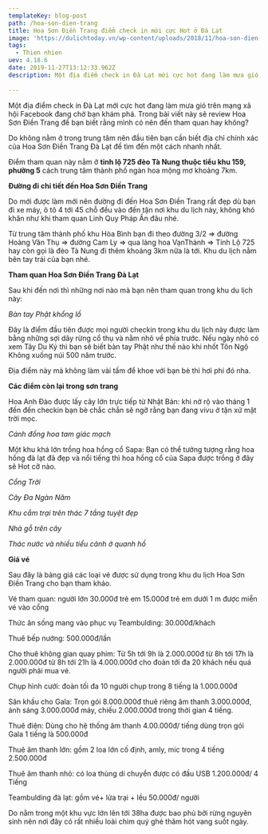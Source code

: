 ```yaml
---
templateKey: blog-post
path: /hoa-son-dien-trang
title: Hoa Sơn Điền Trang điểm check in mới cực Hot ở Đà Lạt 
image: 'https://dulichtoday.vn/wp-content/uploads/2018/11/hoa-son-dien-trang-dia-diem-moi-da-lat.jpg' 
tags:
  - Thien nhien
uev: 4.18.6
date: 2019-11-27T13:12:33.962Z
description: Một địa điểm check in Đà Lạt mới cực hot đang làm mưa gió trên mạng xã hội Facebook đang chờ bạn khám phá.
 
---
```


Một địa điểm check in Đà Lạt mới cực hot đang làm mưa gió trên mạng xã hội Facebook đang chờ bạn khám phá. Trong bài viết này sẽ review Hoa Sơn Điền Trang để bạn biết rằng mình có nên đến tham quan hay không?

Do không nằm ở trong trung tâm nên đầu tiên bạn cần biết địa chỉ chính xác của Hoa Sơn Điền Trang Đà Lạt để tìm đến một cách nhanh nhất.

Điểm tham quan này nằm ở **tỉnh lộ 725 đèo Tà Nung thuộc tiểu khu 159, phường 5** cách trung tâm thành phố ngàn hoa mộng mơ khoảng 7km.

**Đường đi chi tiết đến Hoa Sơn Điền Trang**

Do mới được làm mới nên đường đi đến Hoa Sơn Điền Trang rất đẹp dù bạn đi xe máy, ô tô 4 tới 45 chỗ đều vào đến tận nơi khu du lịch này, không khó khăn như khi tham quan Linh Quy Pháp Ấn đâu nhé.

Từ trung tâm thành phố khu Hòa Bình bạn đi theo đường 3/2 => đường Hoàng Văn Thụ => đường Cam Ly => qua làng hoa VạnThành => Tỉnh Lộ 725 hay còn gọi là đèo Tà Nung đi thêm khoảng 3km nữa là tới. Khu du lịch nằm bên tay trái của bạn nhé.


**Tham quan Hoa Sơn Điền Trang Đà Lạt**

Sau khi đến nơi thì những nơi nào mà bạn nên tham quan trong khu du lịch này:

*Bàn tay Phật khổng lồ*

Đây là điểm đầu tiên được mọi người checkin trong khu du lịch này được làm bằng những sợi dây rừng cổ thụ và nằm nhô về phía trước. Nếu ngày nhỏ có xem Tây Du Ký thì bạn sẽ biết bàn tay Phật như thế nào khi nhốt Tôn Ngộ Không xuống núi 500 năm trước.

Địa điểm này mà không làm vài tấm để khoe với bạn bè thì hơi phí đó nha.

**Các điểm còn lại trong sơn trang**

Hoa Anh Đào được lấy cây lớn trực tiếp từ Nhật Bản: khi nở rộ vào tháng 1 đến đến checkin bạn bè chắc chắn sẽ ngỡ rằng bạn đang vivu ở tận xứ mặt trời mọc.

*Cánh đồng hoa tam giác mạch*

Một khu khá lớn trồng hoa hồng cổ Sapa: Bạn có thể tưởng tượng rằng hoa hồng đà lạt đã đẹp và nổi tiếng thì hoa hồng cổ của Sapa được trồng ở đây sẽ Hot cỡ nào.

*Cổng Trời*

*Cây Đa Ngàn Năm*

*Khu cắm trại trên thác 7 tầng tuyệt đẹp*

*Nhà gỗ trên cây*

*Thác nước và nhiều tiểu cảnh ở quanh hồ*


**Giá vé**

Sau đây là bảng giá các loại vé được sử dụng trong khu du lịch Hoa Sơn Điền Trang cho bạn tham khảo.

Vé tham quan: người lớn 30.000đ trẻ em 15.000đ trẻ em dưới 1 m được miễn vé vào cổng

Thức ăn sống mang vào phục vụ Teambulding: 30.000đ/khách

Thuê bếp nướng: 500.000đ/lần

Cho thuê không gian quay phim: Từ 5h tới 9h là 2.000.000đ từ 8h tới 17h là 2.000.000đ từ 8h tới 21h là 4.000.000đ cho đoàn tới đa 20 khách nếu quá người phải mua vé.

Chụp hình cưới: đoàn tối đa 10 người chụp trong 8 tiếng là 1.000.000đ

Sân khấu cho Gala: Trọn gói 8.000.000đ thuê riêng âm thanh 3.000.000đ, ánh sáng 3.000.000đ máy, chiếu 2.000.000đ trong thời gian 4 tiếng.

Thuê điện: Dùng cho hệ thống âm thanh 4.00.000đ/ tiếng dùng trọn gói Gala 1 tiếng là 500.000đ

Thuê âm thanh lớn: gồm 2 loa lớn cố định, amly, mic trong 4 tiếng 2.500.000đ

Thuê âm thanh nhỏ: có loa thùng di chuyển được có đầu USB 1.200.000đ/ 4 Tiếng

Teambulding đà lạt: gồm vé+ lửa trại + lều 50.000đ/ người


Do nằm trong một khu vực lớn lên tới 38ha được bao phủ bởi rừng nguyên sinh nên nơi đây có rất nhiều loài chim quý ghé thăm hót vang suốt ngày.
